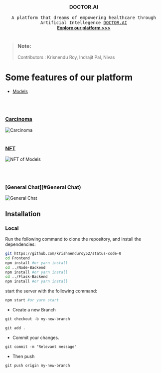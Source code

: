 <p align="center">
  <h3 align="center">DOCTOR.AI</h3>

  <p align="center">
    <samp>A platform that dreams of empowering healthcare through Artificial Intellegence <a href="https://doctor-ai-frontend.vercel.app/">DOCTOR.AI</a></samp>
    <br />
    <a href="#routes"><strong>Explore our platform >>></strong></a>
    <br />
    <br />
  </p>
  
</p>

> ### Note:
> Contributors : Krisnendu Roy, Indrajit Pal, Nivas

<h1> Some features of our platform </h1>

- [Models](#Models)
<br/>
<br/>

  ### [Carcinoma](#cancer)
![Carcinoma](https://i.imgur.com/RpWl191.png)
<br/>
<br/>



  ### [NFT](#NFT)
![NFT of Models](https://i.imgur.com/taYdLFo.png)

<br/>
<br/>

  ### [General Chat](#General Chat)
![General Chat](https://i.imgur.com/8PudaMK.png)


## Installation

### Local
Run the following command to clone the repository, and install the dependencies:

```sh
git https://github.com/krishnenduroy52/status-code-0
cd Frontend
npm install #or yarn install
cd ../Node-Backend
npm install #or yarn install
cd ../Flask-Backend
npm install #or yarn install
```

start the server with the following command:

```sh
npm start #or yarn start
```
- Create a new Branch

```markdown
git checkout -b my-new-branch
```

```markdown
git add .
```
- Commit your changes.

```markdown
git commit -m "Relevant message"
```
- Then push 
```markdown
git push origin my-new-branch
```

